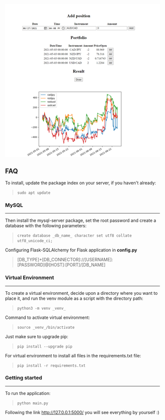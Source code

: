 ![app screen](./app/static/img/app_screen.png)

## FAQ
To install, update the package index on your server, if you haven't already:

> ``` sudo apt update ```

### MySQL
___
Then install the mysql-server package, set the root password and create a database with the following parameters:

> ``` create database _db_name_ character set utf8 collate utf8_unicode_ci; ```

Configuring Flask-SQLAlchemy for Flask application in **config.py**

> [DB_TYPE]+[DB_CONNECTOR]://[USERNAME]:[PASSWORD]@[HOST]:[PORT]/[DB_NAME]

### Virtual Environment
___
To create a virtual environment, decide upon a directory where you want to place it, and run the venv module as a script with the directory path:

> ``` python3 -m venv _venv_ ```

Command to activate virtual environment:

> ``` source _venv_/bin/activate ```

Just make sure to upgrade pip:

> ``` pip install --upgrade pip ```

For  virtual environment to install all files in the requirements.txt file:

> ``` pip install -r requirements.txt ```

### Getting started
___
To run the application:
> ``` python main.py ```

Following the link http://127.0.0.1:5000/ you will see everything by yourself :)
